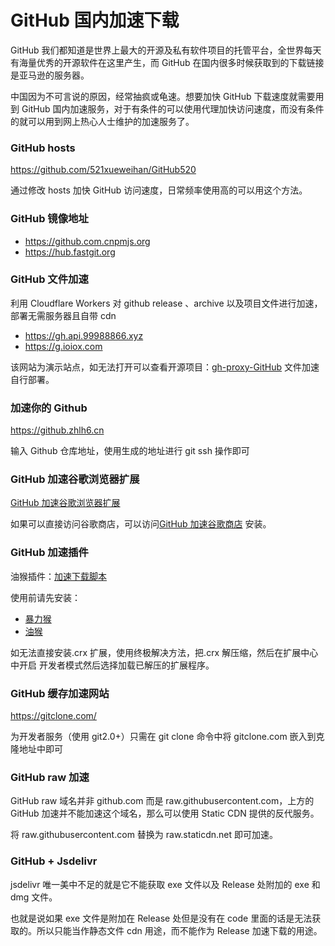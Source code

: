 # GitHub 国内加速下载

GitHub 我们都知道是世界上最大的开源及私有软件项目的托管平台，全世界每天有海量优秀的开源软件在这里产生，而 GitHub 在国内很多时候获取到的下载链接是亚马逊的服务器。

中国因为不可言说的原因，经常抽疯或龟速。想要加快 GitHub 下载速度就需要用到 GitHub 国内加速服务，对于有条件的可以使用代理加快访问速度，而没有条件的就可以用到网上热心人士维护的加速服务了。

### GitHub hosts

https://github.com/521xueweihan/GitHub520

通过修改 hosts 加快 GitHub 访问速度，日常频率使用高的可以用这个方法。

### GitHub 镜像地址

* https://github.com.cnpmjs.org
* https://hub.fastgit.org

### GitHub 文件加速

利用 Cloudflare Workers 对 github release 、archive 以及项目文件进行加速，部署无需服务器且自带 cdn

* https://gh.api.99988866.xyz
* https://g.ioiox.com

该网站为演示站点，如无法打开可以查看开源项目：[gh-proxy-GitHub](https://hunsh.net/archives/23/) 文件加速自行部署。

### 加速你的 Github

https://github.zhlh6.cn

输入 Github 仓库地址，使用生成的地址进行 git ssh 操作即可

### GitHub 加速谷歌浏览器扩展

[GitHub 加速谷歌浏览器扩展](https://www.extfans.com/productivity/mfnkflidjnladnkldfonnaicljppahpg)

如果可以直接访问谷歌商店，可以访问[GitHub 加速谷歌商店](https://chrome.google.com/webstore/detail/github%E5%8A%A0%E9%80%9F/mfnkflidjnladnkldfonnaicljppahpg) 安装。

### GitHub 加速插件

油猴插件：[加速下载脚本](https://greasyfork.org/zh-CN/scripts/398278-github-%E9%95%9C%E5%83%8F%E8%AE%BF%E9%97%AE-%E5%8A%A0%E9%80%9F%E4%B8%8B%E8%BD%BD)

使用前请先安装：
* [暴力猴](https://545c.com/file/13811899-415771322)
* [油猴](https://545c.com/file/13811899-415772159)

如无法直接安装.crx 扩展，使用终极解决方法，把.crx 解压缩，然后在扩展中心中开启 开发者模式然后选择加载已解压的扩展程序。

### GitHub 缓存加速网站

https://gitclone.com/

为开发者服务（使用 git2.0+）只需在 git clone 命令中将 gitclone.com 嵌入到克隆地址中即可

### GitHub raw 加速

GitHub raw 域名并非 github.com 而是 raw.githubusercontent.com，上方的 GitHub 加速并不能加速这个域名，那么可以使用 Static CDN 提供的反代服务。

将 raw.githubusercontent.com 替换为 raw.staticdn.net 即可加速。

### GitHub + Jsdelivr

jsdelivr 唯一美中不足的就是它不能获取 exe 文件以及 Release 处附加的 exe 和 dmg 文件。

也就是说如果 exe 文件是附加在 Release 处但是没有在 code 里面的话是无法获取的。所以只能当作静态文件 cdn 用途，而不能作为 Release 加速下载的用途。
